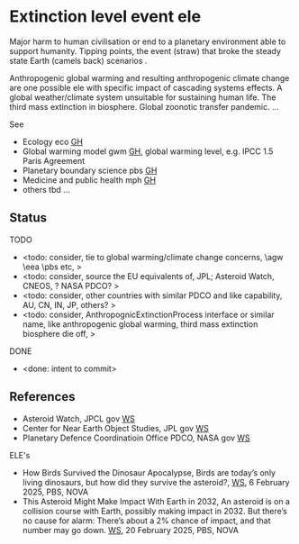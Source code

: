 # Extinction level event ele

Major harm to human civilisation or end to a planetary environment able to support humanity. Tipping points, the event (straw) that broke the steady state Earth (camels back) scenarios . 

Anthropogenic global warming and resulting anthropogenic climate change are one possible ele with specific impact of cascading systems effects. A global weather/climate system unsuitable for sustaining human life. The third mass extinction in biosphere. Global zoonotic transfer pandemic.  ...

See

* Ecology eco [GH](https://github.com/YorkEarwaker/Climate-Model/tree/main/eco)
* Global warming model gwm [GH](https://github.com/YorkEarwaker/Climate-Model/tree/main/gwm), global warming level, e.g. IPCC 1.5 Paris Agreement
* Planetary boundary science pbs [GH](https://github.com/YorkEarwaker/Climate-Model/tree/main/pbs)
* Medicine and public health mph [GH](https://github.com/YorkEarwaker/Climate-Model/tree/main/mph)
* others tbd ...

## Status

TODO
* <todo: consider, tie to global warming/climate change concerns, \agw \eea \pbs etc,  >
* <todo: consider, source the EU equivalents of, JPL; Asteroid Watch, CNEOS, ? NASA PDCO? >
* <todo: consider, other countries with similar PDCO and like capability, AU, CN, IN, JP, others? >
* <todo: consider, AnthropognicExtinctionProcess interface or similar name, like anthropogenic global warming, third mass extinction biosphere die off, >

DONE
* <done: intent to commit>

## References

* Asteroid Watch, JPCL gov [WS](https://www.jpl.nasa.gov/asteroid-watch/)
* Center for Near Earth Object Studies, JPL gov [WS](https://cneos.jpl.nasa.gov/)
* Planetary Defence Coordinatioin Office PDCO, NASA gov [WS](https://science.nasa.gov/planetary-defense/)

ELE's
* How Birds Survived the Dinosaur Apocalypse, Birds are today’s only living dinosaurs, but how did they survive the asteroid?, [WS](https://www.pbs.org/wgbh/nova/video/how-birds-survived-the-dinosaur-apocalypse), 6 February 2025, PBS, NOVA
* This Asteroid Might Make Impact With Earth in 2032, An asteroid is on a collision course with Earth, possibly making impact in 2032. But there’s no cause for alarm: There’s about a 2% chance of impact, and that number may go down. [WS](https://www.pbs.org/wgbh/nova/video/this-asteroid-might-make-impact-with-earth-in-2032/), 20 February 2025, PBS, NOVA
